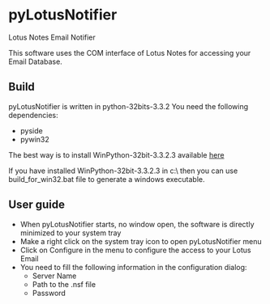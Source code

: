 pyLotusNotifier
===============

Lotus Notes Email Notifier

This software uses the COM interface of Lotus Notes for accessing your Email Database.

Build
-----

pyLotusNotifier is written in python-32bits-3.3.2
You need the following dependencies:
* pyside
* pywin32

The best way is to install WinPython-32bit-3.3.2.3 available [here](http://code.google.com/p/winpython/downloads/list)

If you have installed WinPython-32bit-3.3.2.3 in c:\ then you can use build_for_win32.bat file to generate a windows executable.

User guide
----------
* When pyLotusNotifier starts, no window open, the software is directly minimized to your system tray
* Make a right click on the system tray icon to open pyLotusNotifier menu
* Click on Configure in the menu to configure the access to your Lotus Email
* You need to fill the following information in the configuration dialog:
    * Server Name
    * Path to the .nsf file
    * Password


